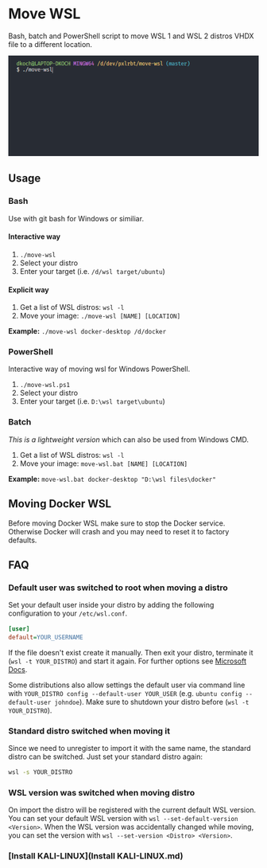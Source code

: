 # Move WSL

Bash, batch and PowerShell script to move WSL 1 and WSL 2 distros VHDX file to a different location.

![Interactive Example](screencast.gif)

## Usage

### Bash
Use with git bash for Windows or similiar.

#### Interactive way
1) `./move-wsl`
2) Select your distro
3) Enter your target (i.e. `/d/wsl target/ubuntu`)

#### Explicit way
1) Get a list of WSL distros: `wsl -l`
2) Move your image: `./move-wsl [NAME] [LOCATION]`

__Example:__ `./move-wsl docker-desktop /d/docker`


### PowerShell
Interactive way of moving wsl for Windows PowerShell.

1) `./move-wsl.ps1`
2) Select your distro
3) Enter your target (i.e. `D:\wsl target\ubuntu`)

### Batch
_This is a lightweight version_ which can also be used from Windows CMD.

1) Get a list of WSL distros: `wsl -l`
2) Move your image: `move-wsl.bat [NAME] [LOCATION]`

__Example:__ `move-wsl.bat docker-desktop "D:\wsl files\docker"`

## Moving Docker WSL

Before moving Docker WSL make sure to stop the Docker service. Otherwise Docker will crash and you may need to reset it to factory defaults.

## FAQ

### Default user was switched to root when moving a distro

Set your default user inside your distro by adding the following configuration to your `/etc/wsl.conf`.

```ini
[user]
default=YOUR_USERNAME
```

If the file doesn't exist create it manually. Then exit your distro, terminate it (`wsl -t YOUR_DISTRO`) and start it again. For further options see [Microsoft Docs](https://docs.microsoft.com/en-us/windows/wsl/wsl-config#user).

Some distributions also allow settings the default user via command line with `YOUR_DISTRO config --default-user YOUR_USER` (e.g. `ubuntu config --default-user johndoe`). Make sure to shutdown your distro before (`wsl -t YOUR_DISTRO`).

### Standard distro switched when moving it

Since we need to unregister to import it with the same name, the standard distro can be switched. Just set your standard distro again:

```sh
wsl -s YOUR_DISTRO
```

### WSL version was switched when moving distro

On import the distro will be registered with the current default WSL version. You can set your default WSL version with `wsl --set-default-version <Version>`.
When the WSL version was accidentally changed while moving, you can set the version with `wsl --set-version <Distro> <Version>`.

### [Install KALI-LINUX](Install KALI-LINUX.md)

